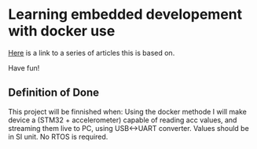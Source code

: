 # Learning embedded developement with docker use

[Here](https://blog.feabhas.com/2017/09/introduction-docker-embedded-developers-part-1-getting-started/) is a link to a series of articles this is based on.

Have fun!

## Definition of Done

This project will be finnished when:
Using the docker methode I will make device a (STM32 + accelerometer) capable of reading acc values,
and streaming them live to PC, using USB<-\>UART converter.
Values should be in SI unit.
No RTOS is required.

